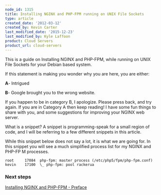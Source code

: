 ```yaml
---
node_id: 1315
title: Installing NGINX and PHP-FPM running on UNIX File Sockets
type: article
created_date: '2012-03-12'
created_by: Kevin Carter
last_modified_date: '2015-12-23'
last_modified_by: Kyle Laffoon
product: Cloud Servers
product_url: cloud-servers
---
```


This is a guide on Installing NGINX and PHP-FPM, while running on UNIX
File Sockets for your Debian based system.

If this statement is making you wonder why you are here, you are either:

**A**- Intrigued

**B**- Google brought you to the wrong website.

If you happen to be in category B, I apologize. Please press back, and
try again. If you are in Category A then keep reading! I have some fun
things to share with you, and some suggestions for improving your NGINX
web server.

What is a snippet? A snippet is programming-speak for a small region of
code, and I will be referring to a few different snippets in this
article.

While this snippet below does not say a lot, it is what we are going
for. In this snippet you will see a much simplified process list for my
NGINX and PHP-FP
M processes.

```
root     17084  php-fpm: master process (/etc/php5/fpm/php-fpm.conf)
kevin    17100  \_ php-fpm: pool rackerua
```

### Next steps

[Installing NGINX and PHP-FPM - Preface](/how-to/installing-nginx-and-php-fpm-preface)
